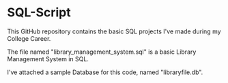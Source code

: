 # SQL-Script
This GitHub repository contains the basic SQL projects I've made during my College Career.

The file named "library_management_system.sql" is a basic Library Management System in SQL.

I've attached a sample Database for this code, named "libraryfile.db".


